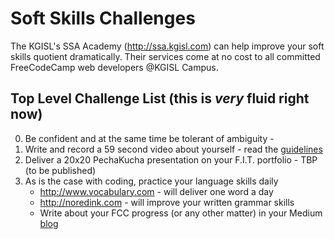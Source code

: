 # Soft Skills Challenges 

The KGISL's SSA Academy (http://ssa.kgisl.com) can help improve your soft skills quotient dramatically. 
Their services come at no cost to all committed FreeCodeCamp web developers @KGISL Campus. 

## Top Level Challenge List (this is _very_ fluid right now) 

0. Be confident and at the same time be tolerant of ambiguity - 
1. Write and record a 59 second video about yourself - read the [guidelines](59second.md)
2. Deliver a 20x20 PechaKucha presentation on your F.I.T. portfolio - TBP (to be published) 
3. As is the case with coding, practice your language skills daily 
   - http://www.vocabulary.com - will deliver one word a day 
   - http://noredink.com - will improve your written grammar skills 
   - Write about your FCC progress (or any other matter) in your Medium [blog](https://medium.com/life-learning/how-to-quickly-learn-anything-and-become-more-than-you-ever-thought-possible-cb44dd592461#.raymy6olt) 



